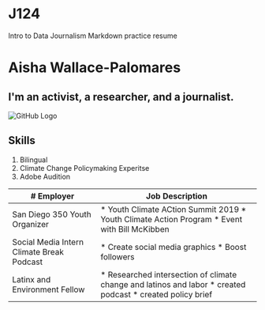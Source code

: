 # J124
Intro to Data  Journalism Markdown practice resume
# Aisha Wallace-Palomares
## I'm an activist, a researcher, and a journalist. 
![GitHub Logo](/images/logo.png)
## Skills
1. Bilingual
2. Climate Change Policymaking Experitse 
3. Adobe Audition

|# Employer| Job Description|
|----------|--------------------|
|San Diego 350 Youth Organizer| * Youth Climate ACtion Summit 2019 * Youth Climate Action Program * Event with Bill McKibben|
|Social Media Intern Climate Break Podcast | * Create social media graphics * Boost followers| 
|Latinx and Environment Fellow | * Researched intersection of climate change and latinos and labor * created podcast * created policy brief|
